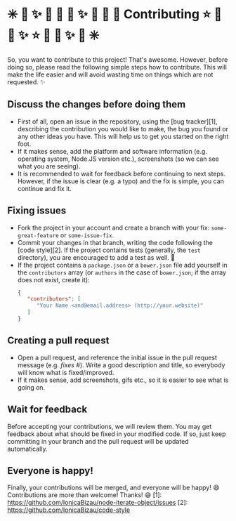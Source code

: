 # :eight_spoked_asterisk: :stars: :sparkles: :dizzy: :star2: :star2: :sparkles: :dizzy: :star2: :star2: Contributing :star: :star2: :dizzy: :sparkles:  :star: :star2: :dizzy: :sparkles: :stars: :eight_spoked_asterisk:
So, you want to contribute to this project! That's awesome. However, before
doing so, please read the following simple steps how to contribute. This will
make the life easier and will avoid wasting time on things which are not
requested. :sparkles:
## Discuss the changes before doing them
 - First of all, open an issue in the repository, using the [bug tracker][1],
   describing the contribution you would like to make, the bug you found or any
   other ideas you have. This will help us to get you started on the right
   foot.
 - If it makes sense, add the platform and software information (e.g. operating
   system, Node.JS version etc.), screenshots (so we can see what you are
   seeing).
 - It is recommended to wait for feedback before continuing to next steps.
   However, if the issue is clear (e.g. a typo) and the fix is simple, you can
   continue and fix it.
## Fixing issues
 - Fork the project in your account and create a branch with your fix:
   `some-great-feature` or `some-issue-fix`.
 - Commit your changes in that branch, writing the code following the
   [code style][2]. If the project contains tests (generally, the `test`
   directory), you are encouraged to add a test as well. :memo:
 - If the project contains a `package.json` or a `bower.json` file add yourself
   in the `contributors` array (or `authors` in the case of `bower.json`;
   if the array does not exist, create it):
   ```json
   {
      "contributors": [
         "Your Name <and@email.address> (http://your.website)"
      ]
   }
   ```
## Creating a pull request
 - Open a pull request, and reference the initial issue in the pull request
   message (e.g. *fixes #<your-issue-number>*). Write a good description and
   title, so everybody will know what is fixed/improved.
 - If it makes sense, add screenshots, gifs etc., so it is easier to see what
   is going on.
## Wait for feedback
Before accepting your contributions, we will review them. You may get feedback
about what should be fixed in your modified code. If so, just keep committing
in your branch and the pull request will be updated automatically.
## Everyone is happy!
Finally, your contributions will be merged, and everyone will be happy! :smile:
Contributions are more than welcome!
Thanks! :sweat_smile:
[1]: https://github.com/IonicaBizau/node-iterate-object/issues
[2]: https://github.com/IonicaBizau/code-style

